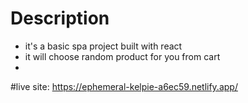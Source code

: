 # Description
 * it's a basic spa project built with react
 * it will choose random product for you from cart
 * 
#live site:
https://ephemeral-kelpie-a6ec59.netlify.app/
